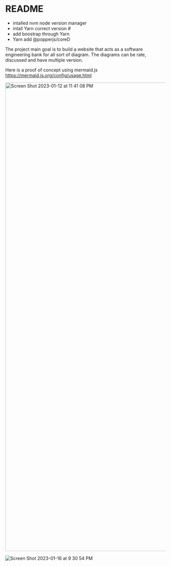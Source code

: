 # README

- intalled nvm  node version manager
- intall Yarn correct version #
- add boostrap through Yarn
- Yarn add @popperjs/coreD


The project main goal is to build a website that acts as a software engineering bank for all sort of diagram. The diagrams can be rate, discussed and have multiple version.

Here is a proof of concept using mermaid.js https://mermaid.js.org/config/usage.html

<img width="1469" alt="Screen Shot 2023-01-12 at 11 41 08 PM" src="https://user-images.githubusercontent.com/205614/212239021-4a2756ae-9af9-403b-948e-b8c0667731c7.png">



![Screen Shot 2023-01-16 at 9 30 54 PM](https://user-images.githubusercontent.com/205614/212796848-dcf670a9-c468-4346-9e17-3b800edacca1.png)
